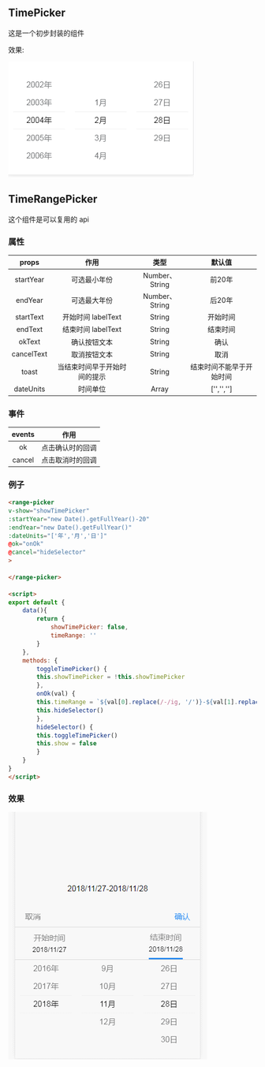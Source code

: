 ## TimePicker

这是一个初步封装的组件

效果:

![time-picker](https://github.com/PsChina/Vue/blob/master/images/time-picker.jpg)

## TimeRangePicker

这个组件是可以复用的 api

### 属性

| props | 作用 | 类型 | 默认值 |
| :--:| :--:| :--: | :--: |
| startYear | 可选最小年份 | Number、String | 前20年 |
| endYear | 可选最大年份 | Number、String | 后20年 |
| startText | 开始时间 labelText | String | 开始时间 |
| endText | 结束时间 labelText | String | 结束时间 |
| okText | 确认按钮文本 | String | 确认 |
| cancelText | 取消按钮文本 | String | 取消 |
| toast | 当结束时间早于开始时间的提示 | String | 结束时间不能早于开始时间 |
| dateUnits | 时间单位 | Array | ['','',''] |

### 事件

| events | 作用 |
| :--:| :--:|
| ok | 点击确认时的回调 |
| cancel | 点击取消时的回调 |


### 例子

```html
<range-picker
v-show="showTimePicker"
:startYear="new Date().getFullYear()-20"
:endYear="new Date().getFullYear()"
:dateUnits="['年','月','日']"
@ok="onOk"
@cancel="hideSelector"
>

</range-picker>

<script>
export default {
    data(){
        return {
            showTimePicker: false,
            timeRange: ''
        }
    },
    methods: {
        toggleTimePicker() {
        this.showTimePicker = !this.showTimePicker
        },
        onOk(val) {
        this.timeRange = `${val[0].replace(/-/ig, '/')}-${val[1].replace(/-/ig, '/')}`
        this.hideSelector()
        },
        hideSelector() {
        this.toggleTimePicker()
        this.show = false
        } 
    }
}
</script>
```

### 效果

![time-picker](https://github.com/PsChina/Vue/blob/master/images/range-picker.gif)